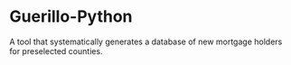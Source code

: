 # Guerillo-Python
A tool that systematically generates a database of new mortgage holders for preselected counties.

